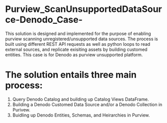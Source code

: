 # Purview_ScanUnsupportedDataSource-Denodo_Case-
This solution is designed and implemented for the purpose of enabling purview scanning unregistered/unsupported data sources. The process is built using different REST API requests as well as python loops to read external sources, and replicate exisiting assets by building customed entities. This case is for Denodo as purview unsupported platform.
# The solution entails three main process: 
1. Query Denodo Catalog and building up Catalog Views DataFrame.
2. Building a Denodo Customed Data Source and/or a Denodo Collection in Purivew.
3. Buidling up Denodo Entities, Schemas, and Heirarchies in Purview.  
